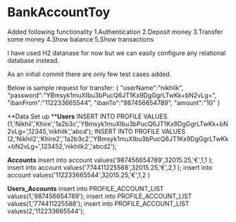 # BankAccountToy
Added following functionality
1.Authentication 
2.Deposit money 
3.Transfer some money 
4.Show balance 
5.Show transactions 

I have used H2 datanase for now but we can easily configure any relational database instead.

As an initial commit there are only few test cases added.

Below is sample request for transfer:
{
 "userName":"nikhilk",
 "password":"YBmsyk1muXIbu3bPucQ6JT1Kx9DgGgrLTwKk+bN2vLg=",
 "ibanFrom":"112233665544",
  "ibanTo":"987456654789",
 "amount":"10"
}

**Data Set up
****Users**
INSERT INTO PROFILE VALUES (1,'Nikhil','Khire','1a2b3c','YBmsyk1muXIbu3bPucQ6JT1Kx9DgGgrLTwKk+bN2vLg=',12345,'nikhilk','abcd');
INSERT INTO PROFILE VALUES (2,'Nikhil2','Khire2','1a2b3c2','YBmsyk1muXIbu3bPucQ6JT1Kx9DgGgrLTwKk+bN2vLg=',123452,'nikhilk2','abcd2');

**Accounts**
insert into account values('987456654789',32015.25,'€',1,1 );
insert into account values('774411225588',32015.25,'€',2,1 );
insert into account values('112233665544',32015.25,'€',1,2 )

**Users_Accounts**
insert into PROFILE_ACCOUNT_LIST values(1,'987456654789');
insert into PROFILE_ACCOUNT_LIST values(1,'774411225588');
insert into PROFILE_ACCOUNT_LIST values(2,'112233665544');
